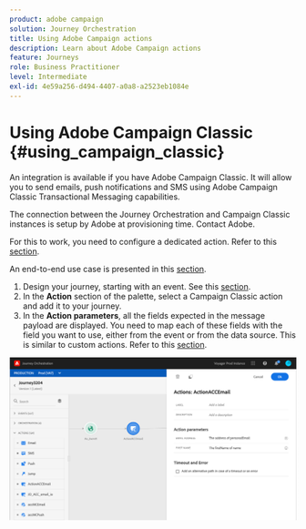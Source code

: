 ```yaml
---
product: adobe campaign
solution: Journey Orchestration
title: Using Adobe Campaign actions
description: Learn about Adobe Campaign actions
feature: Journeys
role: Business Practitioner
level: Intermediate
exl-id: 4e59a256-d494-4407-a0a8-a2523eb1084e
---
```

# Using Adobe Campaign Classic {#using_campaign_classic}

An integration is available if you have Adobe Campaign Classic. It will allow you to send emails, push notifications and SMS using Adobe Campaign Classic Transactional Messaging capabilities.

The connection between the Journey Orchestration and Campaign Classic instances is setup by Adobe at provisioning time. Contact Adobe.

For this to work, you need to configure a dedicated action. Refer to this [section](../action/acc-action.md).

An end-to-end use case is presented in this [section](../usecase/campaign-classic-use-case.md).

1. Design your journey, starting with an event. See this [section](../building-journeys/journey.md).
1. In the **Action** section of the palette, select a Campaign Classic action and add it to your journey.
1. In the **Action parameters**, all the fields expected in the message payload are displayed. You need to map each of these fields with the field you want to use, either from the event or from the data source. This is similar to custom actions. Refer to this [section](../building-journeys/using-custom-actions.md).

![](../assets/accintegration2.png)
